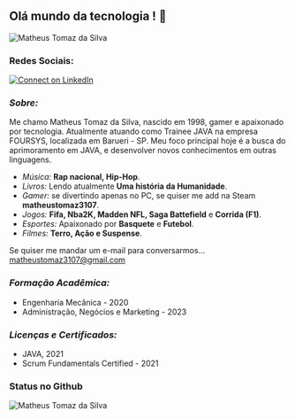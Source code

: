 ## Olá mundo da tecnologia ! 👋

<img src="https://komarev.com/ghpvc/?username=Matheus310798&label=Profile%20views&color=0e75b6&style=social" alt="Matheus Tomaz da Silva" />

### Redes Sociais:
[![Connect on LinkedIn](https://img.shields.io/badge/--linkedin?label=LinkedIn&logo=LinkedIn&style=social)](https://www.linkedin.com/in/matheus-tomaz-da-silva-5b4792127)

### *Sobre:*
Me chamo Matheus Tomaz da Silva, nascido em 1998, gamer e apaixonado por tecnologia.
Atualmente atuando como Trainee JAVA na empresa FOURSYS, localizada em Barueri - SP.
Meu foco principal hoje é a busca do aprimoramento em JAVA, e desenvolver novos conhecimentos em outras linguagens.

- *Música:* **Rap nacional, Hip-Hop**.
- *Livros:* Lendo atualmente **Uma história da Humanidade**.
- *Gamer:* se divertindo apenas no PC, se quiser me add na Steam **matheustomaz3107**.
- *Jogos:* **Fifa, Nba2K, Madden NFL, Saga Battefield** e **Corrida (F1)**.
- *Esportes:* Apaixonado por **Basquete** e **Futebol**.
- *Filmes:* **Terro, Ação e Suspense**.

Se quiser me mandar um e-mail para conversarmos... [matheustomaz3107@gmail.com](mailto:matheustomaz3107@gmail.com)

### *Formação Acadêmica:*
- Engenharia Mecânica - 2020
- Administração, Negócios e Marketing - 2023

### *Licenças e Certificados:*
- JAVA, 2021
- Scrum Fundamentals Certified - 2021

### Status no Github
<img align="center" src="https://github-readme-stats.vercel.app/api?username=Matheus310798&show_icons=true&locale=en" alt="Matheus Tomaz da Silva" />
<!--<img align="center" src="https://github-readme-stats.vercel.app/api?username=adrianoleitedasilva&show_icons=true&locale=en" alt="Adriano Leite da Silva" />
**Matheus310798/Matheus310798** is a ✨ _special_ ✨ repository because its `README.md` (this file) appears on your GitHub profile.

Here are some ideas to get you started:

- 🔭 I’m currently working on ...
- 🌱 I’m currently learning ...
- 👯 I’m looking to collaborate on ...
- 🤔 I’m looking for help with ...
- 💬 Ask me about ...
- 📫 How to reach me: ...
- 😄 Pronouns: ...
- ⚡ Fun fact: ...
-->
